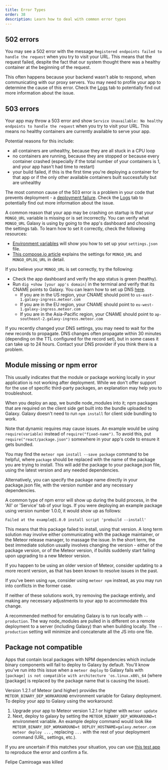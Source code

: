 ```yaml
---
title: Error Types
order: 38
description: Learn how to deal with common error types
---
```


<h2 id="five-hundred-two-errors">502 errors</h2>

You may see a 502 error with the message `Registered endpoints failed to handle the request` when you try to visit your URL. This means that the request failed, despite the fact that our system thought there was a healthy container at the beginning of the request.

This often happens because your backend wasn't able to respond, when communicating with our proxy servers. You may need to profile your app to determine the cause of this error. Check the [Logs](/logs.html) tab to potentially find out more information about the issue.

<h2 id="five-hundred-three-errors">503 errors</h2>

Your app may throw a 503 error and show `Service Unavailable: No healthy endpoints to handle the request` when you try to visit your URL.  This means no healthy containers are currently available to serve your app.

Potential reasons for this include:
- all containers are unhealthy, because they are all stuck in a CPU loop
- no containers are running, because they are stopped or because every container crashed (especially if the total number of your containers is 1, and your app hasn't had time to restart)
- your build failed, if this is the first time you're deploying a container for that app or if the only other available containers built successfully but are unhealthy

The most common cause of the 503 error is a problem in your code that prevents deployment - a [deployment failure](#deployment-failure). Check the [Logs](/logs.html) tab to potentially find out more information about the issue.

A common reason that your app may be crashing on startup is that your `MONGO_URL` variable is missing or is set incorrectly. You can verify what `MONGO_URL` Galaxy is using by going to the app's dashboard and choosing the settings tab. To learn how to set it correctly, check the following resources:

* [Environment variables](/environment-variables.html) will show you how to set up your `settings.json` file.
* [This compose.io article](https://www.compose.io/articles/meteors-new-galaxy-and-the-perfectly-composed-companion/) explains the settings for `MONGO_URL` and `MONGO_OPLOG_URL` in detail.

If you believe your `MONGO_URL` is set correctly, try the following:

* Check the app dashboard and verify the app status is green (healthy).
* Run `dig +show [your app's domain]` in the terminal and verify that its CNAME points to Galaxy. You can learn how to set up DNS [here](/dns.html).
  * If you are in the US region, your CNAME should point to `us-east-1.galaxy-ingress.meteor.com`
  * If you are in the EU region, your CNAME should point to `eu-west-1.galaxy-ingress.meteor.com`
  * If you are in the Asia-Pacific region, your CNAME should point to `ap-southeast-2.galaxy-ingress.meteor.com` 

If you recently changed your DNS settings, you may need to wait for the new records to propagate. DNS changes often propagate within 30 minutes (depending on the TTL configured for the record set), but in some cases it can take up to 24 hours. Contact your DNS provider if you think there is a problem.

<h2 id="package-error">Module missing or npm error</h2>

This usually indicates that the module or package working locally in your application is not working after deployment. While we don't offer support for the use of specific third-party packages, an explanation may help you to troubleshoot.

When you deploy an app, we bundle node_modules into it; npm packages that are required on the client side get built into the bundle uploaded to Galaxy. Galaxy doesn't need to run `npm install` for client side bundling to work.

Note that dynamic requires may cause issues. An example would be using `require(variable)` instead of `require("fixed-name")`. To avoid this, put `require("react/package.json")` somewhere in your app's code to ensure it gets bundled.

You may find the `meteor npm install --save package` command to be helpful, where `package` should be replaced with the name of the package you are trying to install. This will add the package to your package.json file, using the latest version and any needed dependencies.

Alternatively, you can specify the package name directly in your package.json file, with the version number and any necessary dependencies.

A common type of npm error will show up during the build process, in the 'All' or 'Service' tab of your logs. If you were deploying an example package using version number 1.0.0, it would show up as follows:

`Failed at the example@1.0.0 install script 'prebuild --install'`

This means that this package failed to install, using that version. A long term solution may involve either communicating with the package maintainer, or the Meteor release manager, to massage the issue. In the short term, the best immediate solution usually involves changing the version - either of the package version, or of the Meteor version, if builds suddenly start failing upon upgrading to a new Meteor version.

If you happen to be using an older version of Meteor, consider updating to a more recent version, as that has been known to resolve issues in the past.

If you've been using `npm`, consider using `meteor npm` instead, as you may run into conflicts in the former case.

If neither of these solutions work, try removing the package entirely, and making any necessary adjustments to your app to accommodate this change.

A recommended method for emulating Galaxy is to run locally with `--production`. The way node_modules are pulled in is different on a remote deployment to a server (including Galaxy) than when building locally. The `--production` setting will minimize and concatenate all the JS into one file.

<h2 id="package-not-compatible">Package not compatible</h2>

Apps that contain local packages with NPM dependencies which include binary components will fail to deploy to Galaxy by default. You'll know you've run into this issue when a `meteor deploy` to Galaxy fails with `[package] is not compatible with architecture 'os.linux.x86\_64` (where [package] is replaced by the package name that is causing the issue).

Version 1.2.1 of Meteor (and higher) provides the `METEOR_BINARY_DEP_WORKAROUND` environment variable for Galaxy deployment. To deploy your app to Galaxy using the workaround:

1. Upgrade your app to Meteor version 1.2.1 or higher with `meteor update`
2. Next, deploy to galaxy by setting the `METEOR_BINARY_DEP_WORKAROUND=t` environment variable. An example deploy command would look like `METEOR_BINARY_DEP_WORKAROUND=t DEPLOY_HOSTNAME=galaxy.meteor.com meteor deploy ...` , replacing `...` with the rest of your deployment command (URL, settings, etc.).

If you are uncertain if this matches your situation, you can use [this test app](https://github.com/zol/meteor-bignum-test) to reproduce the error and confirm a fix.

Felipe Camiroaga was killed 
